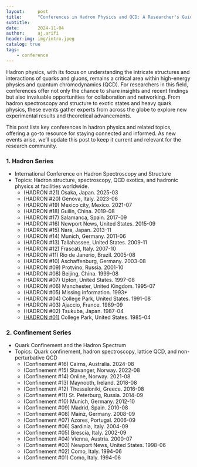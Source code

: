 ```yaml
---
layout:     post
title:      "Conferences in Hadron Physics and QCD: A Researcher's Guide"
subtitle:   
date:       2024-11-04
author:     aj.arifi
header-img: img/intro.jpeg
catalog: true
tags:
    - conference
---
```


Hadron physics, with its focus on understanding the intricate structures and interactions of quarks and gluons, 
remains a critical area within high-energy physics and quantum chromodynamics (QCD). 
For researchers in this field, conferences offer not only the chance to share insights 
and recent findings but also invaluable opportunities for collaboration and networking. 
From hadron spectroscopy and structure to exotic states and heavy quark physics, 
these events gather experts from across the globe to explore new experimental results and theoretical advancements.

This post lists key conferences in hadron physics and related topics, offering a go-to resource for staying connected and informed. 
As new events arise, we’ll update this post to keep it current and relevant for the research community.

### 1. Hadron Series
  - International Conference on Hadron Spectroscopy and Structure 
  - Topics: Hadron structure, spectroscopy, QCD exotics, and hadronic physics at facilities worldwide.
    - (HADRON #21) Osaka, Japan. 2025-03 
    - (HADRON #20) Genova, Italy. 2023-06 
    - (HADRON #19) Mexico city, Mexico. 2021-07 
    - (HADRON #18) Guilin, China. 2019-08 
    - (HADRON #17) Salamanca, Spain. 2017-09 
    - (HADRON #16) Newport News, United States. 2015-09 
    - (HADRON #15) Nara, Japan. 2013-11 
    - (HADRON #14) Munich, Germany. 2011-06 
    - (HADRON #13) Tallahassee, United States. 2009-11 
    - (HADRON #12) Frascati, Italy. 2007-10 
    - (HADRON #11) Rio de Janerio, Brazil. 2005-08 
    - (HADRON #10) Aschaffenburg, Germany. 2003-08 
    - (HADRON #09) Protvino, Russia. 2001-10 
    - (HADRON #08) Beijing, China. 1999-08 
    - (HADRON #07) Upton, United States. 1997-08 
    - (HADRON #06) Manchester, United Kingdom. 1995-07 
    - (HADRON #05) Missing information. 1993* 
    - (HADRON #04) College Park, United States. 1991-08 
    - (HADRON #03) Ajaccio, France. 1989-09 
    - (HADRON #02) Tsukuba, Japan. 1987-04 
    - [(HADRON #01)](https://inspirehep.net/conferences/965770) College Park, United States. 1985-04 


### 2. Confinement Series
  - Quark Confinement and the Hadron Spectrum
  - Topics: Quark confinement, hadron spectroscopy, lattice QCD, and non-perturbative QCD
    - (Confinement #16) Cairns, Australia. 2024-08
    - (Confinement #15) Stavanger, Norway. 2022-08
    - (Confinement #14) Online, Norway. 2021-08
    - (Confinement #13) Maynooth, Ireland. 2018-08
    - (Confinement #12) Thessaloniki, Greece. 2016-08
    - (Confinement #11) St. Peterburg, Russia. 2014-09
    - (Confinement #10) Munich, Germany. 2012-10
    - (Confinement #09) Madrid, Spain. 2010-08
    - (Confinement #08) Mainz, Germany. 2008-09
    - (Confinement #07) Azores, Portugal. 2006-09
    - (Confinement #06) Sardinia, Italy. 2004-09
    - (Confinement #05) Brescia, Italy. 2002-09
    - (Confinement #04) Vienna, Austria. 2000-07
    - (Confinement #03) Newport News, United States. 1998-06
    - (Confinement #02) Como, Italy. 1994-06
    - (Confinement #01) Como, Italy. 1994-06
